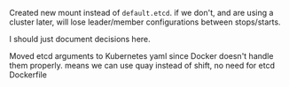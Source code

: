Created new mount instead of `default.etcd`.
if we don't, and are using a cluster later, will lose leader/member
configurations between stops/starts.

I should just document decisions here.

Moved etcd arguments to Kubernetes yaml since Docker doesn't handle them
properly. means we can use quay instead of shift, no need for etcd Dockerfile
